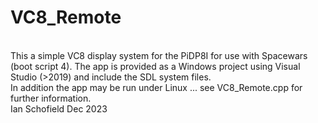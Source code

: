 # VC8_Remote<br>
<br>
This a simple VC8 display system for the PiDP8I for use with Spacewars (boot script 4).
The app is provided as a Windows project using Visual Studio (>2019) and include the SDL system files.<br>
In addition the app may be run under Linux ... see VC8_Remote.cpp for further information.
<br>
Ian Schofield Dec 2023<br>

